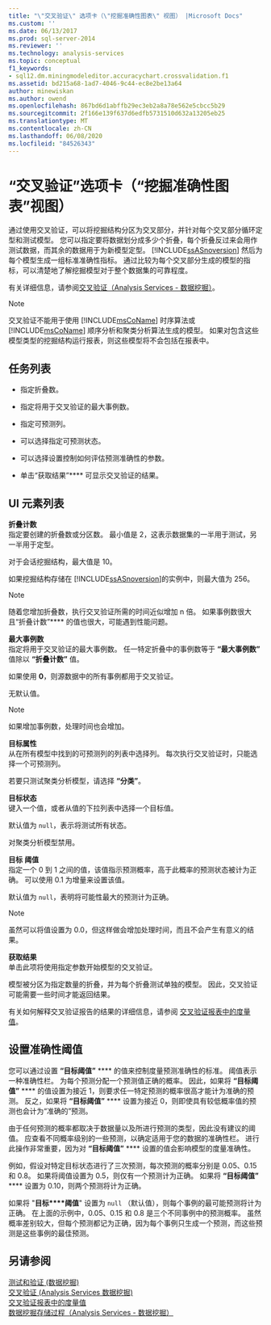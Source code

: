 ```yaml
---
title: "\"交叉验证\" 选项卡（\"挖掘准确性图表\" 视图） |Microsoft Docs"
ms.custom: ''
ms.date: 06/13/2017
ms.prod: sql-server-2014
ms.reviewer: ''
ms.technology: analysis-services
ms.topic: conceptual
f1_keywords:
- sql12.dm.miningmodeleditor.accuracychart.crossvalidation.f1
ms.assetid: bd215a68-1ad7-4046-9c44-ec8e2be13a64
author: minewiskan
ms.author: owend
ms.openlocfilehash: 867bd6d1abffb29ec3eb2a8a78e562e5cbcc5b29
ms.sourcegitcommit: 2f166e139f637d6edfb5731510d632a13205eb25
ms.translationtype: MT
ms.contentlocale: zh-CN
ms.lasthandoff: 06/08/2020
ms.locfileid: "84526343"
---
```

# <a name="cross-validation-tab-mining-accuracy-chart-view"></a>“交叉验证”选项卡（“挖掘准确性图表”视图）
  通过使用交叉验证，可以将挖掘结构分区为交叉部分，并针对每个交叉部分循环定型和测试模型。 您可以指定要将数据划分成多少个折叠，每个折叠反过来会用作测试数据，而其余的数据用于为新模型定型。 [!INCLUDE[ssASnoversion](../includes/ssasnoversion-md.md)] 然后为每个模型生成一组标准准确性指标。 通过比较为每个交叉部分生成的模型的指标，可以清楚地了解挖掘模型对于整个数据集的可靠程度。  
  
 有关详细信息，请参阅[交叉验证（Analysis Services - 数据挖掘）](data-mining/cross-validation-analysis-services-data-mining.md)。  
  
> [!NOTE]  
>  交叉验证不能用于使用 [!INCLUDE[msCoName](../includes/msconame-md.md)] 时序算法或 [!INCLUDE[msCoName](../includes/msconame-md.md)] 顺序分析和聚类分析算法生成的模型。 如果对包含这些模型类型的挖掘结构运行报表，则这些模型将不会包括在报表中。  
  
## <a name="task-list"></a>任务列表  
  
-   指定折叠数。  
  
-   指定将用于交叉验证的最大事例数。  
  
-   指定可预测列。  
  
-   可以选择指定可预测状态。  
  
-   可以选择设置控制如何评估预测准确性的参数。  
  
-   单击“获取结果”**** 可显示交叉验证的结果。  
  
## <a name="ui-element-list"></a>UI 元素列表  
 **折叠计数**  
 指定要创建的折叠数或分区数。 最小值是 2，这表示数据集的一半用于测试，另一半用于定型。  
  
 对于会话挖掘结构，最大值是 10。  
  
 如果挖掘结构存储在 [!INCLUDE[ssASnoversion](../includes/ssasnoversion-md.md)]的实例中，则最大值为 256。  
  
> [!NOTE]  
>  随着您增加折叠数，执行交叉验证所需的时间近似增加 n 倍。 如果事例数很大且“折叠计数”**** 的值也很大，可能遇到性能问题。  
  
 **最大事例数**  
 指定将用于交叉验证的最大事例数。 任一特定折叠中的事例数等于 **“最大事例数”** 值除以 **“折叠计数”** 值。  
  
 如果使用 **0**，则源数据中的所有事例都用于交叉验证。  
  
 无默认值。  
  
> [!NOTE]  
>  如果增加事例数，处理时间也会增加。  
  
 **目标属性**  
 从在所有模型中找到的可预测列的列表中选择列。 每次执行交叉验证时，只能选择一个可预测列。  
  
 若要只测试聚类分析模型，请选择 **“分类”**。  
  
 **目标状态**  
 键入一个值，或者从值的下拉列表中选择一个目标值。  
  
 默认值为 `null`，表示将测试所有状态。  
  
 对聚类分析模型禁用。  
  
 **目标**  **阈值**  
 指定一个 0 到 1 之间的值，该值指示预测概率，高于此概率的预测状态被计为正确。 可以使用 0.1 为增量来设置该值。  
  
 默认值为 `null`，表明将可能性最大的预测计为正确。  
  
> [!NOTE]  
>  虽然可以将值设置为 0.0，但这样做会增加处理时间，而且不会产生有意义的结果。  
  
 **获取结果**  
 单击此项将使用指定参数开始模型的交叉验证。  
  
 模型被分区为指定数量的折叠，并为每个折叠测试单独的模型。 因此，交叉验证可能需要一些时间才能返回结果。  
  
 有关如何解释交叉验证报告的结果的详细信息，请参阅 [交叉验证报表中的度量值](data-mining/measures-in-the-cross-validation-report.md)。  
  
## <a name="setting-the-accuracy-threshold"></a>设置准确性阈值  
 您可以通过设置 **“目标阈值”** **** 的值来控制度量预测准确性的标准。 阈值表示一种准确性栏。 为每个预测分配一个预测值正确的概率。 因此，如果将 **“目标阈值”** **** 的值设置为接近 1，则要求任一特定预测的概率很高才能计为准确的预测。 反之，如果将 **“目标阈值”** **** 设置为接近 0，则即使具有较低概率值的预测也会计为“准确的”预测。  
  
 由于任何预测的概率都取决于数据量以及所进行预测的类型，因此没有建议的阈值。 应查看不同概率级别的一些预测，以确定适用于您的数据的准确性栏。 进行此操作非常重要，因为对 **“目标阈值”** **** 设置的值会影响模型的度量准确性。  
  
 例如，假设对特定目标状态进行了三次预测，每次预测的概率分别是 0.05、0.15 和 0.8。 如果将阈值设置为 0.5，则仅有一个预测计为正确。 如果将 **“目标阈值”** **** 设置为 0.10，则两个预测将计为正确。  
  
 如果将 "**目标****阈值**" 设置为 `null` （默认值），则每个事例的最可能预测将计为正确。 在上面的示例中，0.05、0.15 和 0.8 是三个不同事例中的预测概率。 虽然概率差别较大，但每个预测都记为正确，因为每个事例只生成一个预测，而这些预测是这些事例的最佳预测。  
  
## <a name="see-also"></a>另请参阅  
 [测试和验证 &#40;数据挖掘&#41;](data-mining/testing-and-validation-data-mining.md)   
 [交叉验证 &#40;Analysis Services 数据挖掘&#41;](data-mining/cross-validation-analysis-services-data-mining.md)   
 [交叉验证报表中的度量值](data-mining/measures-in-the-cross-validation-report.md)   
 [数据挖掘存储过程（Analysis Services - 数据挖掘）](/sql/analysis-services/data-mining/data-mining-stored-procedures-analysis-services-data-mining)  
  
  
